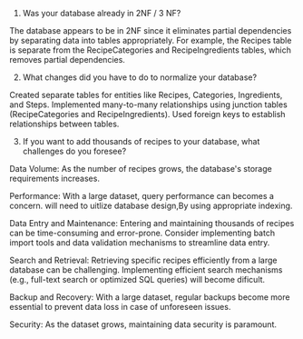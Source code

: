 1. Was your database already in 2NF / 3 NF?

The database appears to be in 2NF since it eliminates partial dependencies by separating data into tables appropriately. For example, the Recipes table is separate from the RecipeCategories and RecipeIngredients tables, which removes partial dependencies.

2. What changes did you have to do to normalize your database?

Created separate tables for entities like Recipes, Categories, Ingredients, and Steps.
Implemented many-to-many relationships using junction tables (RecipeCategories and RecipeIngredients).
Used foreign keys to establish relationships between tables.


3. If you want to add thousands of recipes to your database, what challenges do you foresee?


Data Volume:
As the number of recipes grows, the database's storage requirements  increases. 

Performance:
With a large dataset, query performance can becomes a concern. will need to uitlize database design,By using appropriate indexing.

Data Entry and Maintenance:
Entering and maintaining thousands of recipes can be time-consuming and error-prone. Consider implementing batch import tools and data validation mechanisms to streamline data entry.

Search and Retrieval: 
Retrieving specific recipes efficiently from a large database can be challenging. Implementing efficient search mechanisms (e.g., full-text search or optimized SQL queries) will become dificult.

Backup and Recovery: 
With a large dataset, regular backups become more essential to prevent data loss in case of unforeseen issues.


Security:
As the dataset grows, maintaining data security is paramount.

